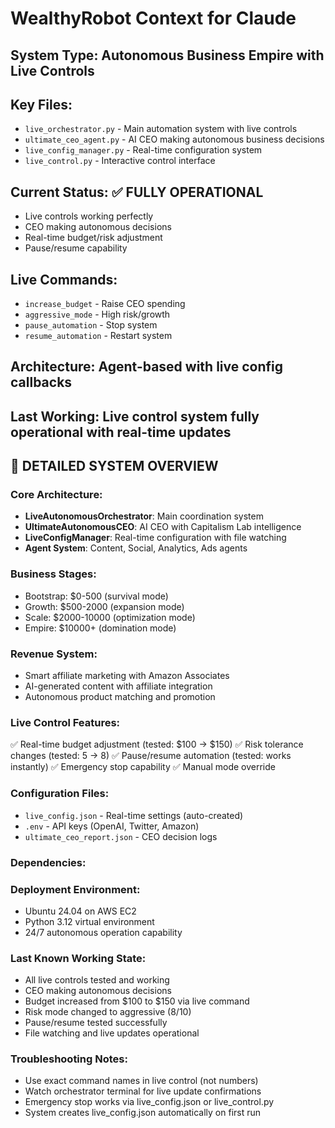# WealthyRobot Context for Claude

## System Type: Autonomous Business Empire with Live Controls

## Key Files:
- `live_orchestrator.py` - Main automation system with live controls
- `ultimate_ceo_agent.py` - AI CEO making autonomous business decisions  
- `live_config_manager.py` - Real-time configuration system
- `live_control.py` - Interactive control interface

## Current Status: ✅ FULLY OPERATIONAL
- Live controls working perfectly
- CEO making autonomous decisions
- Real-time budget/risk adjustment
- Pause/resume capability

## Live Commands:
- `increase_budget` - Raise CEO spending
- `aggressive_mode` - High risk/growth
- `pause_automation` - Stop system
- `resume_automation` - Restart system

## Architecture: Agent-based with live config callbacks

## Last Working: Live control system fully operational with real-time updates

## 🎯 DETAILED SYSTEM OVERVIEW

### Core Architecture:
- **LiveAutonomousOrchestrator**: Main coordination system
- **UltimateAutonomousCEO**: AI CEO with Capitalism Lab intelligence
- **LiveConfigManager**: Real-time configuration with file watching
- **Agent System**: Content, Social, Analytics, Ads agents

### Business Stages:
- Bootstrap: $0-500 (survival mode)
- Growth: $500-2000 (expansion mode) 
- Scale: $2000-10000 (optimization mode)
- Empire: $10000+ (domination mode)

### Revenue System:
- Smart affiliate marketing with Amazon Associates
- AI-generated content with affiliate integration
- Autonomous product matching and promotion

### Live Control Features:
✅ Real-time budget adjustment (tested: $100 → $150)
✅ Risk tolerance changes (tested: 5 → 8)
✅ Pause/resume automation (tested: works instantly)
✅ Emergency stop capability
✅ Manual mode override

### Configuration Files:
- `live_config.json` - Real-time settings (auto-created)
- `.env` - API keys (OpenAI, Twitter, Amazon)
- `ultimate_ceo_report.json` - CEO decision logs

### Dependencies:


### Deployment Environment:
- Ubuntu 24.04 on AWS EC2
- Python 3.12 virtual environment
- 24/7 autonomous operation capability

### Last Known Working State:
- All live controls tested and working
- CEO making autonomous decisions
- Budget increased from $100 to $150 via live command
- Risk mode changed to aggressive (8/10)
- Pause/resume tested successfully
- File watching and live updates operational

### Troubleshooting Notes:
- Use exact command names in live control (not numbers)
- Watch orchestrator terminal for live update confirmations
- Emergency stop works via live_config.json or live_control.py
- System creates live_config.json automatically on first run


